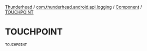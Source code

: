 [Thunderhead](../../index.md) / [com.thunderhead.android.api.logging](../index.md) / [Component](index.md) / [TOUCHPOINT](./-t-o-u-c-h-p-o-i-n-t.md)

# TOUCHPOINT

`TOUCHPOINT`